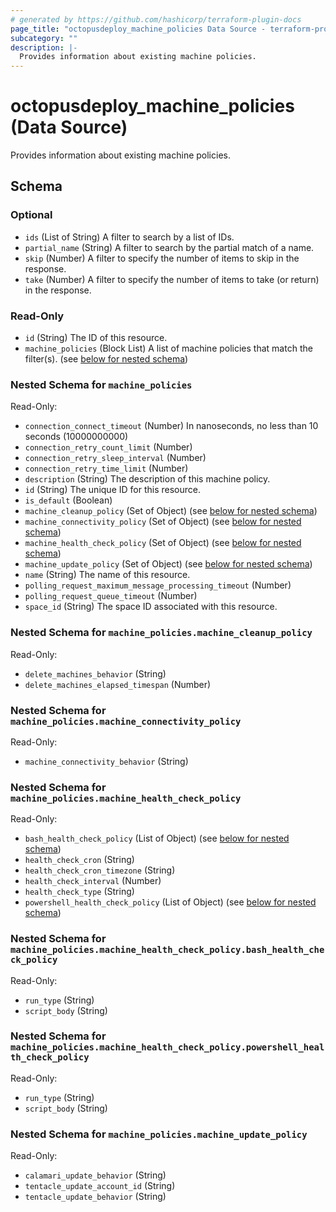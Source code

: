 ```yaml
---
# generated by https://github.com/hashicorp/terraform-plugin-docs
page_title: "octopusdeploy_machine_policies Data Source - terraform-provider-octopusdeploy"
subcategory: ""
description: |-
  Provides information about existing machine policies.
---
```


# octopusdeploy_machine_policies (Data Source)

Provides information about existing machine policies.



<!-- schema generated by tfplugindocs -->
## Schema

### Optional

- `ids` (List of String) A filter to search by a list of IDs.
- `partial_name` (String) A filter to search by the partial match of a name.
- `skip` (Number) A filter to specify the number of items to skip in the response.
- `take` (Number) A filter to specify the number of items to take (or return) in the response.

### Read-Only

- `id` (String) The ID of this resource.
- `machine_policies` (Block List) A list of machine policies that match the filter(s). (see [below for nested schema](#nestedblock--machine_policies))

<a id="nestedblock--machine_policies"></a>
### Nested Schema for `machine_policies`

Read-Only:

- `connection_connect_timeout` (Number) In nanoseconds, no less than 10 seconds (10000000000)
- `connection_retry_count_limit` (Number)
- `connection_retry_sleep_interval` (Number)
- `connection_retry_time_limit` (Number)
- `description` (String) The description of this machine policy.
- `id` (String) The unique ID for this resource.
- `is_default` (Boolean)
- `machine_cleanup_policy` (Set of Object) (see [below for nested schema](#nestedatt--machine_policies--machine_cleanup_policy))
- `machine_connectivity_policy` (Set of Object) (see [below for nested schema](#nestedatt--machine_policies--machine_connectivity_policy))
- `machine_health_check_policy` (Set of Object) (see [below for nested schema](#nestedatt--machine_policies--machine_health_check_policy))
- `machine_update_policy` (Set of Object) (see [below for nested schema](#nestedatt--machine_policies--machine_update_policy))
- `name` (String) The name of this resource.
- `polling_request_maximum_message_processing_timeout` (Number)
- `polling_request_queue_timeout` (Number)
- `space_id` (String) The space ID associated with this resource.

<a id="nestedatt--machine_policies--machine_cleanup_policy"></a>
### Nested Schema for `machine_policies.machine_cleanup_policy`

Read-Only:

- `delete_machines_behavior` (String)
- `delete_machines_elapsed_timespan` (Number)


<a id="nestedatt--machine_policies--machine_connectivity_policy"></a>
### Nested Schema for `machine_policies.machine_connectivity_policy`

Read-Only:

- `machine_connectivity_behavior` (String)


<a id="nestedatt--machine_policies--machine_health_check_policy"></a>
### Nested Schema for `machine_policies.machine_health_check_policy`

Read-Only:

- `bash_health_check_policy` (List of Object) (see [below for nested schema](#nestedobjatt--machine_policies--machine_health_check_policy--bash_health_check_policy))
- `health_check_cron` (String)
- `health_check_cron_timezone` (String)
- `health_check_interval` (Number)
- `health_check_type` (String)
- `powershell_health_check_policy` (List of Object) (see [below for nested schema](#nestedobjatt--machine_policies--machine_health_check_policy--powershell_health_check_policy))

<a id="nestedobjatt--machine_policies--machine_health_check_policy--bash_health_check_policy"></a>
### Nested Schema for `machine_policies.machine_health_check_policy.bash_health_check_policy`

Read-Only:

- `run_type` (String)
- `script_body` (String)


<a id="nestedobjatt--machine_policies--machine_health_check_policy--powershell_health_check_policy"></a>
### Nested Schema for `machine_policies.machine_health_check_policy.powershell_health_check_policy`

Read-Only:

- `run_type` (String)
- `script_body` (String)



<a id="nestedatt--machine_policies--machine_update_policy"></a>
### Nested Schema for `machine_policies.machine_update_policy`

Read-Only:

- `calamari_update_behavior` (String)
- `tentacle_update_account_id` (String)
- `tentacle_update_behavior` (String)


